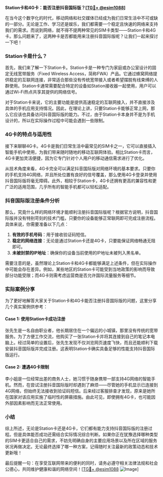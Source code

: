 **Station卡和4G卡：能否注册抖音国际版？[[TG💪+ @esim1088](https://t.me/s/esim1088)]**

在当今这个数字化的时代，移动网络和社交媒体已经成为我们日常生活中不可或缺的一部分。无论是工作、学习还是娱乐，我们都需要一个稳定且快速的网络来支持我们的需求。而说到网络，就不得不提两种常见的SIM卡类型——Station卡和4G卡。那么问题来了，这两种卡是否都能用来注册抖音国际版呢？让我们一起来探讨一下吧！

### Station卡是什么？

首先，我们来了解一下Station卡。Station卡是一种专门为家庭或办公室设计的固定无线宽带服务（Fixed Wireless Access，简称FWA）产品。它通过蜂窝网络提供稳定的互联网连接，非常适合那些没有传统宽带接入或者希望摆脱有线束缚的人群使用。Station卡通常需要配合特定的设备如Station接收器一起使用，用户可以通过Wi-Fi热点共享其提供的网络信号。

对于Station卡来说，它的主要功能是提供高速稳定的互联网接入，并不直接涉及具体的手机应用支持情况。因此，在理论上讲，只要Station卡能够正常上网，那么它应该也具备访问抖音国际版的能力。不过，由于Station卡本身并不是为手机设计的，所以在实际操作过程中可能会遇到一些限制。

### 4G卡的特点与适用性

接下来聊聊4G卡。4G卡是我们日常生活中最常见的SIM卡之一，它可以直接插入智能手机中使用，为我们带来随时随地的移动互联网体验。相比Station卡而言，4G卡更加灵活便捷，因为它专门针对个人用户的移动通信需求进行了优化。

从技术角度来看，4G卡完全可以满足抖音国际版对网络环境的基本要求。只要你的手机支持4G网络，并且所处位置有良好的信号覆盖，那么使用4G卡登录并使用抖音国际版将毫无障碍。此外，相较于Station卡，4G卡还拥有更高的兼容性和更广泛的适用范围，几乎所有的智能手机都可以轻松适配。

### 抖音国际版注册条件分析

那么，究竟什么样的网络环境才能顺利注册抖音国际版呢？根据官方说明，抖音国际版并没有特别苛刻的技术门槛，只要你的设备能够正常联网即可完成注册流程。具体来说，你需要准备以下几点：

1. **有效的手机号码**：用于接收验证码短信。
2. **稳定的网络连接**：无论是通过Station卡还是4G卡，只要能保证网络畅通无阻即可。
3. **未被封禁的IP地址**：确保你的设备当前使用的IP地址未被列入黑名单。

需要注意的是，虽然理论上Station卡和4G卡都能够满足上述条件，但在实际操作中可能会存在差异。例如，某些地区的Station卡可能受到当地政策的影响而导致部分功能受限；而4G卡则需考虑运营商是否允许国际流量服务等细节。

### 实际案例分享

为了更好地解答大家关于Station卡和4G卡能否注册抖音国际版的问题，这里分享几个真实案例供参考：

#### Case 1: 使用Station卡成功注册
张先生是一名自由职业者，他长期居住在一个偏远的小城镇，那里没有传统的宽带服务。为了方便工作交流，他购买了一张Station卡并将其连接到自己的笔记本电脑上。经过简单的设置后，张先生发现不仅浏览网页速度飞快，而且还能顺利下载安装抖音国际版并完成注册。这表明Station卡确实具备足够的性能支持抖音国际版运行。

#### Case 2: 遭遇4G卡限制
李小姐是一位经常出差的商务人士，她习惯于随身携带一部支持4G网络的智能手机。然而，在尝试注册抖音国际版时却遇到了麻烦——尽管她的手机显示已连接到4G网络，但始终无法接收到验证码短信。后来经过客服排查才发现，原来是她所在国家对该应用实施了临时性的屏蔽措施。由此可见，即使拥有4G卡，也可能因外部因素影响而无法正常使用。

### 小结

综上所述，无论是Station卡还是4G卡，它们都有能力支持抖音国际版的注册过程。但是具体能否成功还需结合实际情况综合判断。如果你正在犹豫选择哪种类型的SIM卡更适合自己的需求，不妨先明确自身的主要应用场景以及所在区域的服务状况再做决定。无论最终选择了哪一种方案，记得随时关注最新的政策动态和技术更新哦！

最后提醒一句：在享受互联网带来的便利的同时，请务必遵守相关法律法规和社会公德心，共同维护健康和谐的网络空间！[[TG💪+ @esim1088](https://t.me/s/esim1088) ![Image](https://i.postimg.cc/4NQfJmqS/Snipaste-2025-05-13-00-14-12.png)]